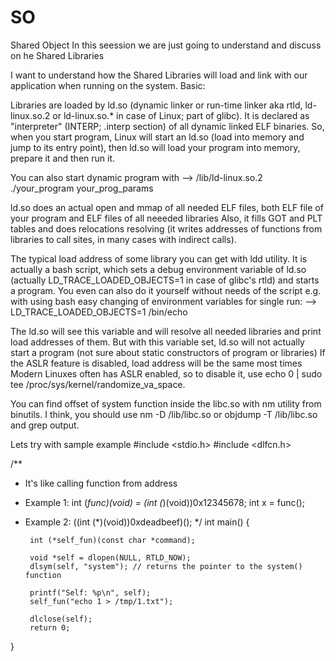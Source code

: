 # SO
Shared Object
In this seession we are just going to understand and discuss on he Shared Libraries

I want to understand how the Shared Libraries will load and link with our application when running on the system.
Basic:



Libraries are loaded by ld.so (dynamic linker or run-time linker aka rtld, ld-linux.so.2 or ld-linux.so.*
in case of Linux; part of glibc). It is declared as "interpreter" (INTERP; .interp section) of all dynamic linked ELF binaries.
So, when you start program, Linux will start an ld.so (load into memory and jump to its entry point),
then ld.so will load your program into memory, prepare it and then run it.

You can also start dynamic program with
 --> /lib/ld-linux.so.2 ./your_program your_prog_params

ld.so does an actual open and mmap of all needed ELF files, both ELF file of your program and ELF files of all neeeded libraries
Also, it fills GOT and PLT tables and does relocations resolving (it writes addresses of functions from libraries to call sites, in many cases with indirect calls).

The typical load address of some library you can get with ldd utility.
It is actually a bash script, which sets a debug environment variable of ld.so (actually LD_TRACE_LOADED_OBJECTS=1 in case of glibc's rtld)
and starts a program. You even can also do it yourself without needs of the script
e.g. with using bash easy changing of environment variables for single run:
 --> LD_TRACE_LOADED_OBJECTS=1 /bin/echo

The ld.so will see this variable and will resolve all needed libraries and print load addresses of them.
But with this variable set, ld.so will not actually start a program (not sure about static constructors of program or libraries)
If the ASLR feature is disabled, load address will be the same most times
Modern Linuxes often has ASLR enabled, so to disable it, use echo 0 | sudo tee /proc/sys/kernel/randomize_va_space.

You can find offset of system function inside the libc.so with nm utility from binutils. I think, you should use nm -D /lib/libc.so or objdump -T /lib/libc.so and grep output.

Lets try with sample example
#include <stdio.h>
#include <dlfcn.h>

/**
 * It's like calling function from address
 * Example 1:
        int (*func)(void) = (int (*)(void))0x12345678;
        int x = func();

 * Example 2:
        ((int (*)(void))0xdeadbeef)();
 */
int main() {


        int (*self_fun)(const char *command);

        void *self = dlopen(NULL, RTLD_NOW);
        dlsym(self, "system"); // returns the pointer to the system() function

        printf("Self: %p\n", self);
        self_fun("echo 1 > /tmp/1.txt");

        dlclose(self);
        return 0;
}
